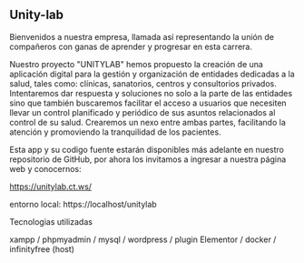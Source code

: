 
## Unity-lab

Bienvenidos a nuestra empresa, llamada así representando la unión de compañeros con ganas de aprender y progresar en esta carrera.


Nuestro proyecto "UNITYLAB" hemos propuesto la creación de una aplicación digital para la gestión y organización de entidades dedicadas a la salud, tales como: clínicas, sanatorios, centros y consultorios privados.
Intentaremos dar respuesta y soluciones no solo a la parte de las entidades sino que también buscaremos facilitar el acceso a usuarios que necesiten llevar un control planificado y periódico de sus asuntos relacionados al control de su salud.
Crearemos un nexo entre ambas partes, facilitando la atención y promoviendo la tranquilidad de los pacientes.


Esta app y su codigo fuente estarán disponibles más adelante en nuestro repositorio de GitHub, por ahora los invitamos a ingresar a nuestra página web y conocernos:

https://unitylab.ct.ws/

entorno local: https://localhost/unitylab

Tecnologias utilizadas

xampp / phpmyadmin / mysql / wordpress / plugin Elementor / docker / infinityfree (host)
